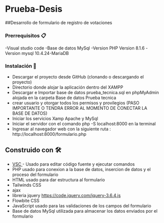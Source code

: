 # Prueba-Desis
##Desarrollo de formulario de registro de votaciones
###  Prerrequisitos 📋
-Visual studio code
-Base de datos MySql
-Version PHP Version 8.1.6
-Version mysql 10.4.24-MariaDB

###  Instalación 🔧
- Descargar el proyecto desde GitHub (clonando o descargando el proyecto)
- Directorio donde alojar la aplicación dentro del XAMPP
- Descargar e Importar base de datos prueba_tecnica.sql en phpMyAdmin alojada en la carpeta Base de datos Prueba tecnica
- crear usuario y otorgar todos los permisos y provilegios (PASO IMPORTANTE O TENDRA ERROR AL MOMENTO DE CONECTAR LA BASE DE DATOS)
- Iniciar los servicios Xamp Apache y MySql
- Iniciar el servidor con el comando php -S localhost:8000 en la terminal
- Ingresar al navegador web con la siguiente ruta : http://localhost:8000/formulario.php

##  Construido con 🛠️
- [ VSC ](https://code.visualstudio.com/) - Usado para editar código fuente y ejecutar comandos
- PHP usado para conexion a la base de datos, insercion de datos y el proceso del formulario
- HTML usado para dar estructura al formulario
- Tailwinds CSS
- ajax
- libreria jquery https://code.jquery.com/jquery-3.6.4.js
- Flowbite CSS
- JavaScript usado para las validaciones de los campos del formulario
- Base de datos MySql utilizada para almacenar los datos enviados por el formulario
